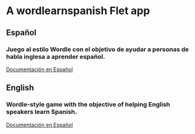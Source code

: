 # A wordlearnspanish Flet app

## Español
### Juego al estilo Wordle con el objetivo de ayudar a personas de habla inglesa a aprender español.
[Documentación en Español](docs/español/README.md)

## English
### Wordle-style game with the objective of helping English speakers learn Spanish.
[Documentación en Español](docs/english/README.md)
